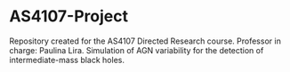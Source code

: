 # AS4107-Project
Repository created for the AS4107 Directed Research course. Professor in charge: Paulina Lira. Simulation of AGN variability for the detection of intermediate-mass black holes.
